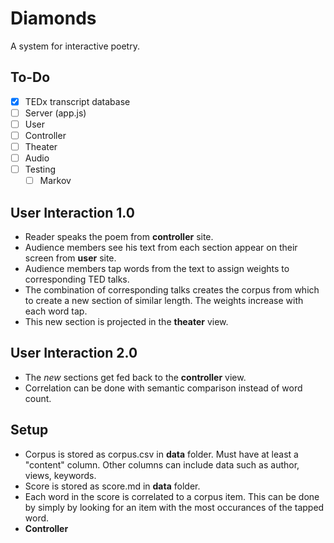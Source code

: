 # Diamonds
A system for interactive poetry.

## To-Do
- [x] TEDx transcript database
- [ ] Server (app.js)
- [ ] User
- [ ] Controller
- [ ] Theater
- [ ] Audio
- [ ] Testing
	- [ ] Markov

## User Interaction 1.0
- Reader speaks the poem from **controller** site.
- Audience members see his text from each section appear on their screen from **user** site.
- Audience members tap words from the text to assign weights to corresponding TED talks.
- The combination of corresponding talks creates the corpus from which to create a new section of similar length. The weights increase with each word tap.
- This new section is projected in the **theater** view. 

## User Interaction 2.0
- The *new* sections get fed back to the **controller** view. 
- Correlation can be done with semantic comparison instead of word count.

## Setup
- Corpus is stored as corpus.csv in **data** folder. Must have at least a "content" column. Other columns can include data such as author, views, keywords. 
- Score is stored as score.md in **data** folder.
- Each word in the score is correlated to a corpus item. This can be done by simply by looking for an item with the most occurances of the tapped word.
- **Controller** 